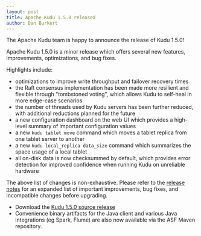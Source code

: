 ```yaml
---
layout: post
title: Apache Kudu 1.5.0 released
author: Dan Burkert
---
```


The Apache Kudu team is happy to announce the release of Kudu 1.5.0!

Apache Kudu 1.5.0 is a minor release which offers several new features,
improvements, optimizations, and bug fixes.

Highlights include:

<!--more-->

- optimizations to improve write throughput and failover recovery times
- the Raft consensus implementation has been made more resilient and flexible
  through "tombstoned voting", which allows Kudu to self-heal in more edge-case
  scenarios
- the number of threads used by Kudu servers has been further reduced, with
  additional reductions planned for the future
- a new configuration dashboard on the web UI which provides a high-level
  summary of important configuration values
- a new `kudu tablet move` command which moves a tablet replica from one tablet
  server to another
- a new `kudu local_replica data_size` command which summarizes the space usage
  of a local tablet
- all on-disk data is now checksummed by default, which provides error detection
  for improved confidence when running Kudu on unreliable hardware

The above list of changes is non-exhaustive. Please refer to the
[release notes](/releases/1.5.0/docs/release_notes.html)
for an expanded list of important improvements, bug fixes, and
incompatible changes before upgrading.

* Download the [Kudu 1.5.0 source release](/releases/1.5.0/)
* Convenience binary artifacts for the Java client and various Java
integrations (eg Spark, Flume) are also now available via the ASF Maven
repository.
